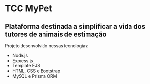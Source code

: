   # TCC MyPet
  ## Plataforma destinada a simplificar a vida dos tutores de animais de estimação

Projeto desenvolvido nessas tecnologias:

- Node.js
- Express.js
- Template EJS
- HTML, CSS e Bootstrap
- MySQL e Prisma ORM
